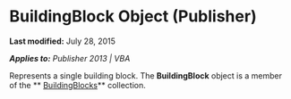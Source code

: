 
# BuildingBlock Object (Publisher)

 **Last modified:** July 28, 2015

 _**Applies to:** Publisher 2013 | VBA_

Represents a single building block. The  **BuildingBlock** object is a member of the ** [BuildingBlocks](05841850-c5a1-f1f0-6a57-a4f16e76a1df.md)** collection.

